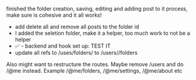 finished the folder creation, saving, editing and adding post to it process, make sure is cohesive and it all works!

-  add delete all and remove all posts to the folder id
-  I added the seletion folder, make it a helper, too much work to not be a helper
-  ✅ - backend and hook set up: TEST IT
-  update all refs to /uses/folders/ to /users/<id>/folders

Also might want to restructure the routes. Maybe remove /users and do /@me instead. Example /@me/folders, /@me/settings, /@me/about etc
